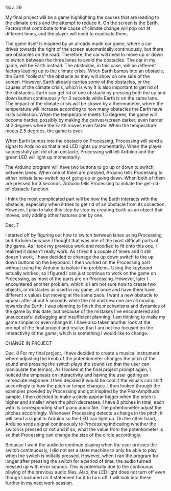 Nov. 29

My final project will be a game highlighting the causes that are leading to the climate crisis and the attempt to reduce it. On the screen is the Earth. Factors that contribute to the cause of climate change will pop out at different times, and the player will need to eradicate them.


The game itself is inspired by an already made car game, where a car drives towards the right of the screen automatically continuously, but there are obstacles on the road. Therefore, the car will need to move up or down to switch between the three lanes to avoid the obstacles. The car in my game, will be Earth instead. The obstacles, in this case, will be different factors leading up to the climate crisis. When Earth bumps into an obstacle, the Earth "collects" the obstacle as they will show on one side of the screen. However, Earth already carries some of the obstacles, or the causes of the climate crisis, which is why it is also important to get rid of the obstacles. Earth can get rid of one obstacle by pressing both the up and down button continuously for 3 seconds while Earth is on the same lane. The impact of the climate crisis will be shown by a thermometer, where the temperature will increase according to how many obstacles the Earth have in its collection. When the temperature meets 1.5 degrees, the game will become harder, possibly by making the canvas/screen darker, even harder at 2 degrees where the Earth moves even faster. When the temperature meets 2.5 degrees, the game is over. 

When Earth bumps into the obstacle on Processing, Processing will send a signal to Arduino so that a red LED lights up momentarily. When the player successfully get rid of an obstacle, Processing will tell Arduino and the green LED will light up momentarily. 

The Arduino program will have two buttons to go up or down to switch between lanes. When one of them are pressed, Arduino tells Processing to either initiate lane-switching of going up or going down. When both of them are pressed for 3 seconds, Arduino tells Processing to initiate the get-rid-of-obstacle function.

I think the most complicated part will be how the Earth interacts with the obstacle, especially when it tries to get rid of an obstacle from its collection. However, I plan to take this step by step by creating Earth as an object that moves, only adding other features one by one. 

Dec. 7

I started off by figuring out how to switch between lanes using Processing and Arduino because I thought that was one of the most difficult parts of the game. As I took my previous work and modified to fit onto this one, I realized it doesn't really work. As I tried it a couple of times and it still doesn't work, I have decided to chanage the up down switch to the up down buttons on the keyboard. I then worked on the Processing part without using the Arduino to isolate the problems. Using the keyboard actually worked, so I figured I can just continue to work on the game on Processing, as most of the parts are on Processing. However, later I encountered another problem, which is I am not sure how to create two objects, or obstacles as used in my game, at once and have them have different x values but moving at the same pace. I want a new obstacle to appear after about 5 seconds while the old and new one are all moving towards the Earth. I was planning to finish the mechanisms and dynamics of the game by this date, but because of the mistakes I've encountered and unsuccessful debugging and insufficient planning, I am thinking to make my game simpler or even change it. I have also taken another look at the prompt of the final project and realize that I am not too focused on the interactivity of the game, which is something I would like to change.

CHANGE IN PROJECT

Dec. 8
For my final project, I have decided to create a musical instrument where adjusting the knob of the potentiometer changes the pitch of the sound and pressing the switch plays the sound (so that the user can manipulate the tempo). As I looked at the final project prompt again, I noticed the emphasis on interactivity and having the user getting an immediate response. I then decided it would be cool if the visuals can shift accordingly to how the pitch or tempo changes. I then looked through the examples provided by Processing and got inspired by the PeakAmplitude sample. I then decided to make a circle appear bigger when the pitch is higher and smaller when the pitch decreases. I have 8 pitches in total, each with its corresponding short piano audio file. The potentiometer adjust the pitches accordingly. Whenever Processing detects a change in the pitch, it will send a signal to Arduino so the LED can light up. On the other hand, Arduino sends signal continuously to Processing indicating whether the switch is pressed or not and if so, what the value from the potentiometer is so that Processing can change the size of the circle accordingly.

Because I want the audio to continue playing when the user presses the switch continuously, I did not set a state machine to only be able to play when the switch is initially pressed. However, when I ran the program for longer after pressing the switch for a period of time, the audio turned messed up with error sounds. This is potentially due to the continuous playing of the previous audio files. Also, the LED light does not turn off even though I included an if statement for it to turn off. I will look into these further in my next work session.
